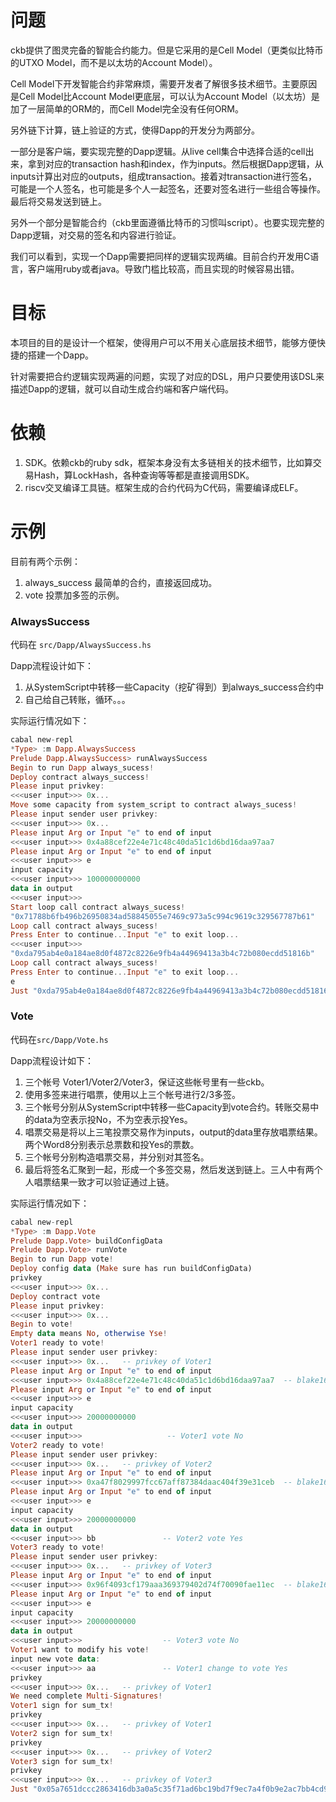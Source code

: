 # 问题

ckb提供了图灵完备的智能合约能力。但是它采用的是Cell Model（更类似比特币的UTXO Model，而不是以太坊的Account Model）。

Cell Model下开发智能合约非常麻烦，需要开发者了解很多技术细节。主要原因是Cell Model比Account Model更底层，可以认为Account Model（以太坊）是加了一层简单的ORM的，而Cell Model完全没有任何ORM。

另外链下计算，链上验证的方式，使得Dapp的开发分为两部分。

一部分是客户端，要实现完整的Dapp逻辑。从live cell集合中选择合适的cell出来，拿到对应的transaction hash和index，作为inputs。然后根据Dapp逻辑，从inputs计算出对应的outputs，组成transaction。接着对transaction进行签名，可能是一个人签名，也可能是多个人一起签名，还要对签名进行一些组合等操作。最后将交易发送到链上。

另外一个部分是智能合约（ckb里面遵循比特币的习惯叫script）。也要实现完整的Dapp逻辑，对交易的签名和内容进行验证。

我们可以看到，实现一个Dapp需要把同样的逻辑实现两编。目前合约开发用C语言，客户端用ruby或者java。导致门槛比较高，而且实现的时候容易出错。

# 目标

本项目的目的是设计一个框架，使得用户可以不用关心底层技术细节，能够方便快捷的搭建一个Dapp。

针对需要把合约逻辑实现两遍的问题，实现了对应的DSL，用户只要使用该DSL来描述Dapp的逻辑，就可以自动生成合约端和客户端代码。

# 依赖

1. SDK。依赖ckb的ruby sdk，框架本身没有太多链相关的技术细节，比如算交易Hash，算LockHash，各种查询等等都是直接调用SDK。
2. riscv交叉编译工具链。框架生成的合约代码为C代码，需要编译成ELF。

# 示例

目前有两个示例：

1. always_success 最简单的合约，直接返回成功。
2. vote 投票加多签的示例。

### AlwaysSuccess

代码在 `src/Dapp/AlwaysSuccess.hs`

Dapp流程设计如下：

1. 从SystemScript中转移一些Capacity（挖矿得到）到always_success合约中
2. 自己给自己转账，循环。。。

实际运行情况如下：

```haskell
cabal new-repl
*Type> :m Dapp.AlwaysSuccess 
Prelude Dapp.AlwaysSuccess> runAlwaysSuccess 
Begin to run Dapp always_sucess!
Deploy contract always_success!
Please input privkey:
<<<user input>>> 0x...
Move some capacity from system_script to contract always_sucess!
Please input sender user privkey:
<<<user input>>> 0x...
Please input Arg or Input "e" to end of input
<<<user input>>> 0x4a88cef22e4e71c48c40da51c1d6bd16daa97aa7
Please input Arg or Input "e" to end of input
<<<user input>>> e
input capacity
<<<user input>>> 100000000000
data in output
<<<user input>>> 
Start loop call contract always_sucess!
"0x71788b6fb496b26950834ad58845055e7469c973a5c994c9619c329567787b61"
Loop call contract always_sucess!
Press Enter to continue...Input "e" to exit loop...
<<<user input>>>
"0xda795ab4e0a184ae8d0f4872c8226e9fb4a44969413a3b4c72b080ecdd51816b"
Loop call contract always_sucess!
Press Enter to continue...Input "e" to exit loop...
e
Just "0xda795ab4e0a184ae8d0f4872c8226e9fb4a44969413a3b4c72b080ecdd51816b"
```

### Vote

代码在`src/Dapp/Vote.hs`

Dapp流程设计如下：

1. 三个帐号 Voter1/Voter2/Voter3，保证这些帐号里有一些ckb。
2. 使用多签来进行唱票，使用以上三个帐号进行2/3多签。
3. 三个帐号分别从SystemScript中转移一些Capacity到vote合约。转账交易中的data为空表示投No，不为空表示投Yes。
4. 唱票交易是将以上三笔投票交易作为inputs，output的data里存放唱票结果。两个Word8分别表示总票数和投Yes的票数。
5. 三个帐号分别构造唱票交易，并分别对其签名。
6. 最后将签名汇聚到一起，形成一个多签交易，然后发送到链上。三人中有两个人唱票结果一致才可以验证通过上链。

实际运行情况如下：

```haskell
cabal new-repl
*Type> :m Dapp.Vote
Prelude Dapp.Vote> buildConfigData
Prelude Dapp.Vote> runVote 
Begin to run Dapp vote!
Deploy config data (Make sure has run buildConfigData)
privkey
<<<user input>>> 0x...
Deploy contract vote
Please input privkey:
<<<user input>>> 0x...
Begin to vote!
Empty data means No, otherwise Yse!
Voter1 ready to vote!
Please input sender user privkey:
<<<user input>>> 0x...   -- privkey of Voter1
Please input Arg or Input "e" to end of input
<<<user input>>> 0x4a88cef22e4e71c48c40da51c1d6bd16daa97aa7  -- blake160 of Voter1
Please input Arg or Input "e" to end of input
<<<user input>>> e
input capacity
<<<user input>>> 20000000000
data in output
<<<user input>>>                   -- Voter1 vote No
Voter2 ready to vote!
Please input sender user privkey:
<<<user input>>> 0x...   -- privkey of Voter2
Please input Arg or Input "e" to end of input
<<<user input>>> 0xa47f8029997fcc67aff87384daac404f39e31ceb  -- blake160 of Voter2
Please input Arg or Input "e" to end of input
<<<user input>>> e
input capacity
<<<user input>>> 20000000000
data in output
<<<user input>>> bb               -- Voter2 vote Yes
Voter3 ready to vote!
Please input sender user privkey:
<<<user input>>> 0x...   -- privkey of Voter3
Please input Arg or Input "e" to end of input
<<<user input>>> 0x96f4093cf179aaa369379402d74f70090fae11ec  -- blake160 of Voter3
Please input Arg or Input "e" to end of input
<<<user input>>> e
input capacity
<<<user input>>> 20000000000
data in output
<<<user input>>>                  -- Voter3 vote No
Voter1 want to modify his vote!
input new vote data:
<<<user input>>> aa               -- Voter1 change to vote Yes
privkey
<<<user input>>> 0x...   -- privkey of Voter1
We need complete Multi-Signatures!
Voter1 sign for sum_tx!
privkey
<<<user input>>> 0x...   -- privkey of Voter1
Voter2 sign for sum_tx!
privkey
<<<user input>>> 0x...   -- privkey of Voter2
Voter3 sign for sum_tx!
privkey
<<<user input>>> 0x...   -- privkey of Voter3
Just "0x05a7651dccc2863416db3a0a5c35f71ad6bc19bd7f9ec7a4f0b9e2ac7bb4cd93"
```

